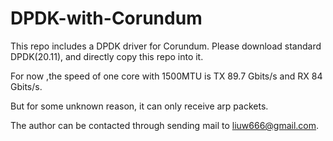 # DPDK-with-Corundum
This repo includes a DPDK driver for Corundum.
Please download standard DPDK(20.11), and directly copy this repo into it.

For now ,the speed of one core with 1500MTU is TX 89.7 Gbits/s and RX 84 Gbits/s.

But for some unknown reason, it can only receive arp packets.

The author can be contacted through sending mail to liuw666@gmail.com.


